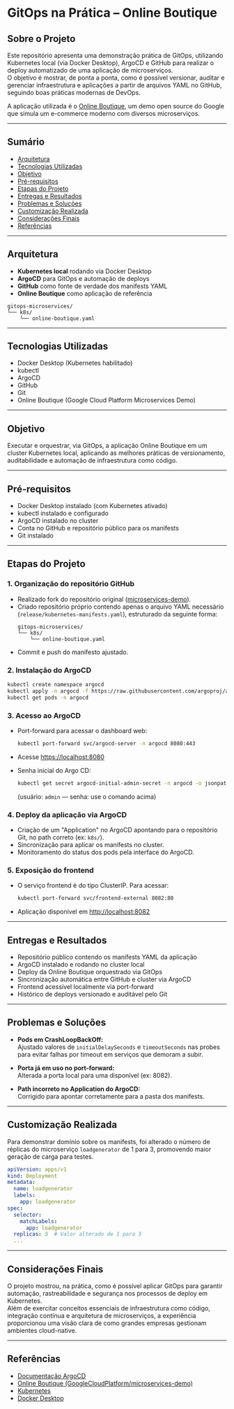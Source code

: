 # GitOps na Prática – Online Boutique

## Sobre o Projeto

Este repositório apresenta uma demonstração prática de GitOps, utilizando Kubernetes local (via Docker Desktop), ArgoCD e GitHub para realizar o deploy automatizado de uma aplicação de microserviços.  
O objetivo é mostrar, de ponta a ponta, como é possível versionar, auditar e gerenciar infraestrutura e aplicações a partir de arquivos YAML no GitHub, seguindo boas práticas modernas de DevOps.

A aplicação utilizada é o [Online Boutique](https://github.com/GoogleCloudPlatform/microservices-demo), um demo open source do Google que simula um e-commerce moderno com diversos microserviços.

---

## Sumário

- [Arquitetura](#arquitetura)
- [Tecnologias Utilizadas](#tecnologias-utilizadas)
- [Objetivo](#objetivo)
- [Pré-requisitos](#pré-requisitos)
- [Etapas do Projeto](#etapas-do-projeto)
- [Entregas e Resultados](#entregas-e-resultados)
- [Problemas e Soluções](#problemas-e-soluções)
- [Customização Realizada](#customização-realizada)
- [Considerações Finais](#considerações-finais)
- [Referências](#referências)

---

## Arquitetura

- **Kubernetes local** rodando via Docker Desktop
- **ArgoCD** para GitOps e automação de deploys
- **GitHub** como fonte de verdade dos manifests YAML
- **Online Boutique** como aplicação de referência

```
gitops-microservices/
└── k8s/
    └── online-boutique.yaml
```

---

## Tecnologias Utilizadas

- Docker Desktop (Kubernetes habilitado)
- kubectl
- ArgoCD
- GitHub
- Git
- Online Boutique (Google Cloud Platform Microservices Demo)

---

## Objetivo

Executar e orquestrar, via GitOps, a aplicação Online Boutique em um cluster Kubernetes local, aplicando as melhores práticas de versionamento, auditabilidade e automação de infraestrutura como código.

---

## Pré-requisitos

- Docker Desktop instalado (com Kubernetes ativado)
- kubectl instalado e configurado
- ArgoCD instalado no cluster
- Conta no GitHub e repositório público para os manifests
- Git instalado

---

## Etapas do Projeto

### 1. Organização do repositório GitHub

- Realizado fork do repositório original ([microservices-demo](https://github.com/GoogleCloudPlatform/microservices-demo)).
- Criado repositório próprio contendo apenas o arquivo YAML necessário (`release/kubernetes-manifests.yaml`), estruturado da seguinte forma:
    ```
    gitops-microservices/
    └── k8s/
        └── online-boutique.yaml
    ```
- Commit e push do manifesto ajustado.

### 2. Instalação do ArgoCD

```sh
kubectl create namespace argocd
kubectl apply -n argocd -f https://raw.githubusercontent.com/argoproj/argo-cd/release-2.11/manifests/install.yaml
kubectl get pods -n argocd
```

### 3. Acesso ao ArgoCD

- Port-forward para acessar o dashboard web:
    ```sh
    kubectl port-forward svc/argocd-server -n argocd 8080:443
    ```
- Acesse [https://localhost:8080](https://localhost:8080)

- Senha inicial do Argo CD:
    ```sh
    kubectl get secret argocd-initial-admin-secret -n argocd -o jsonpath="{.data.password}" | base64 -d && echo
    ```
  (usuário: `admin` — senha: use o comando acima)

### 4. Deploy da aplicação via ArgoCD

- Criação de um "Application" no ArgoCD apontando para o repositório Git, no path correto (ex: `k8s/`).
- Sincronização para aplicar os manifests no cluster.
- Monitoramento do status dos pods pela interface do ArgoCD.

### 5. Exposição do frontend

- O serviço frontend é do tipo ClusterIP. Para acessar:
    ```sh
    kubectl port-forward svc/frontend-external 8082:80
    ```
- Aplicação disponível em [http://localhost:8082](http://localhost:8082)

---

## Entregas e Resultados

- Repositório público contendo os manifests YAML da aplicação
- ArgoCD instalado e rodando no cluster local
- Deploy da Online Boutique orquestrado via GitOps
- Sincronização automática entre GitHub e cluster via ArgoCD
- Frontend acessível localmente via port-forward
- Histórico de deploys versionado e auditável pelo Git

---

## Problemas e Soluções

- **Pods em CrashLoopBackOff:**  
  Ajustado valores de `initialDelaySeconds` e `timeoutSeconds` nas probes para evitar falhas por timeout em serviços que demoram a subir.

- **Porta já em uso no port-forward:**  
  Alterada a porta local para uma disponível (ex: 8082).

- **Path incorreto no Application do ArgoCD:**  
  Corrigido para apontar corretamente para a pasta dos manifests.

---

## Customização Realizada

Para demonstrar domínio sobre os manifests, foi alterado o número de réplicas do microserviço `loadgenerator` de 1 para 3, promovendo maior geração de carga para testes.

```yaml
apiVersion: apps/v1
kind: Deployment
metadata:
  name: loadgenerator
  labels:
    app: loadgenerator
spec:
  selector:
    matchLabels:
      app: loadgenerator
  replicas: 3  # Valor alterado de 1 para 3
  ...
```

---

## Considerações Finais

O projeto mostrou, na prática, como é possível aplicar GitOps para garantir automação, rastreabilidade e segurança nos processos de deploy em Kubernetes.  
Além de exercitar conceitos essenciais de infraestrutura como código, integração contínua e arquitetura de microserviços, a experiência proporcionou uma visão clara de como grandes empresas gestionam ambientes cloud-native.

---

## Referências

- [Documentação ArgoCD](https://argo-cd.readthedocs.io/)
- [Online Boutique (GoogleCloudPlatform/microservices-demo)](https://github.com/GoogleCloudPlatform/microservices-demo)
- [Kubernetes](https://kubernetes.io/)
- [Docker Desktop](https://www.docker.com/products/docker-desktop/)
